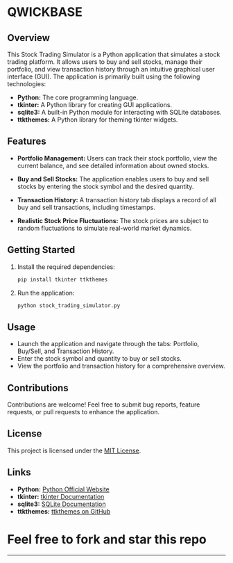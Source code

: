 # QWICKBASE

## Overview

This Stock Trading Simulator is a Python application that simulates a stock trading platform. It allows users to buy and sell stocks, manage their portfolio, and view transaction history through an intuitive graphical user interface (GUI). The application is primarily built using the following technologies:

- **Python:** The core programming language.
- **tkinter:** A Python library for creating GUI applications.
- **sqlite3:** A built-in Python module for interacting with SQLite databases.
- **ttkthemes:** A Python library for theming tkinter widgets.

## Features

- **Portfolio Management:** Users can track their stock portfolio, view the current balance, and see detailed information about owned stocks.
  
- **Buy and Sell Stocks:** The application enables users to buy and sell stocks by entering the stock symbol and the desired quantity.

- **Transaction History:** A transaction history tab displays a record of all buy and sell transactions, including timestamps.

- **Realistic Stock Price Fluctuations:** The stock prices are subject to random fluctuations to simulate real-world market dynamics.

## Getting Started

1. Install the required dependencies:
   ```bash
   pip install tkinter ttkthemes
   ```

2. Run the application:
   ```bash
   python stock_trading_simulator.py
   ```

## Usage

- Launch the application and navigate through the tabs: Portfolio, Buy/Sell, and Transaction History.
- Enter the stock symbol and quantity to buy or sell stocks.
- View the portfolio and transaction history for a comprehensive overview.

## Contributions

Contributions are welcome! Feel free to submit bug reports, feature requests, or pull requests to enhance the application.

## License

This project is licensed under the [MIT License](LICENSE).

## Links

- **Python:** [Python Official Website](https://www.python.org/)
- **tkinter:** [tkinter Documentation](https://docs.python.org/3/library/tkinter.html)
- **sqlite3:** [SQLite Documentation](https://docs.python.org/3/library/sqlite3.html)
- **ttkthemes:** [ttkthemes on GitHub](https://github.com/RedFantom/ttkthemes)


# Feel free to fork and star this repo
---
